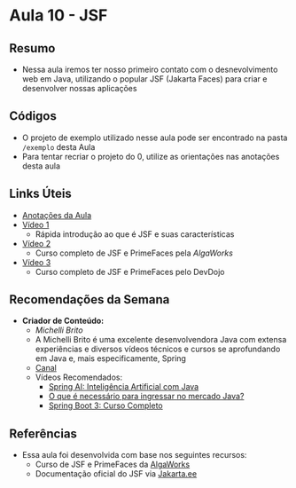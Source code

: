 # Aula 10 - JSF

## Resumo

- Nessa aula iremos ter nosso primeiro contato com o desnevolvimento web em Java, utilizando o popular JSF (Jakarta Faces) para criar e desenvolver nossas aplicações

## Códigos

- O projeto de exemplo utilizado nesse aula pode ser encontrado na pasta `/exemplo` desta Aula
- Para tentar recriar o projeto do 0, utilize as orientações nas anotações desta aula

## Links Úteis

- [Anotações da Aula](https://excalidraw.com/#json=umNykRAuWcPAqYjOsz8k8,K-8bIpd8ped17aP39jDFiA)
- [Vídeo 1](https://www.youtube.com/watch?v=3Cj2mDx0-Ws)
  - Rápida introdução ao que é JSF e suas características
- [Vídeo 2](https://www.youtube.com/watch?v=ezwgBvsd6Ps)
  - Curso completo de JSF e PrimeFaces pela *AlgaWorks*
- [Vídeo 3](https://www.youtube.com/watch?v=RD2mUPTjyog&list=PL62G310vn6nHSNpACkELWiPlM8J8z8t5J)
  - Curso completo de JSF e PrimeFaces pelo DevDojo

## Recomendações da Semana

- **Criador de Conteúdo:**
  - *Michelli Brito*
  - A Michelli Brito é uma excelente desenvolvendora Java com extensa experiências e diversos vídeos técnicos e cursos se aprofundando em Java e, mais especificamente, Spring
  - [Canal](https://www.youtube.com/@MichelliBrito/videos)
  - Vídeos Recomendados:
    - [Spring AI: Inteligência Artificial com Java](https://www.youtube.com/watch?v=NscHAlj-yQ0)
    - [O que é necessário para ingressar no mercado Java?](https://www.youtube.com/watch?v=ilxcVePPH64)
    - [Spring Boot 3: Curso Completo](https://www.youtube.com/watch?v=wlYvA2b1BWI)

## Referências

- Essa aula foi desenvolvida com base nos seguintes recursos:
  - Curso de JSF e PrimeFaces da [AlgaWorks](https://www.youtube.com/watch?v=ezwgBvsd6Ps)
  - Documentação oficial do JSF via [Jakarta.ee](https://jakarta.ee/specifications/faces/)
